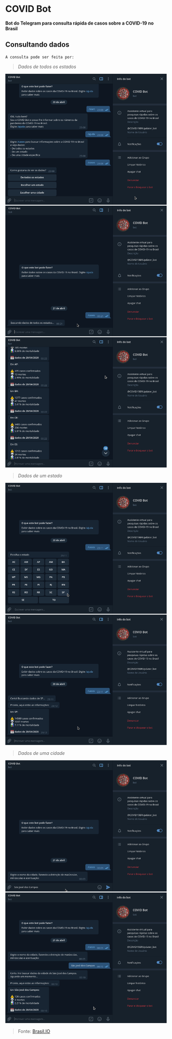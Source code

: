 COVID Bot
=========

**Bot do Telegram para consulta rápida de casos sobre a COVID-19 no Brasil**

Consultando dados
------------------

    A consulta pode ser feita por:

>*Dados de todos os estados*

![Conversa](images/covid_bot_conversa.png)
![Todos os estados](images/covid_bot_escolher_todos.png)
![Resultado](images/covid_bot_resultado_todos.png)

>*Dados de um estado*

![Um estado](images/covid_bot_escolher_estado.png)
![Resultado](images/covid_bot_resultado_estado.png)

>*Dados de uma cidade*

![Uma cidade](images/covid_bot_escolher_cidade.png)
![Resultado](images/covid_bot_resultado_cidade.png)


>Fonte: [Brasil.IO](https://brasil.io/dataset/covid19/caso/)